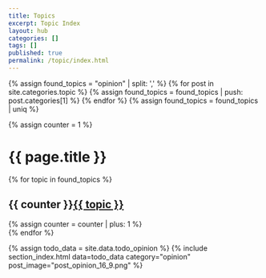 ```yaml
---
title: Topics
excerpt: Topic Index
layout: hub
categories: []
tags: []
published: true
permalink: /topic/index.html
---
```


{% assign found_topics = "opinion" | split: ',' %}
{% for post in site.categories.topic %}
    {% assign found_topics = found_topics | push: post.categories[1] %}
{% endfor %}
{% assign found_topics = found_topics | uniq %}

{% assign counter = 1 %}

<div class="section_container_wrapper section_container_wrapper_border bottom_margin_10">
    <h1>{{ page.title }}</h1>
    <div class="section_container top_margin_10 bottom_margin_10">
        <div class="block block_default_fonts">
            <div class="entries">
                {% for topic in found_topics %}
                <div class="index_entry">
                    <h2 class="indexed"><span>{{ counter }}</span><a href="{{ post.url }}">{{ topic }}</a></h2>
                    {% assign counter = counter | plus: 1 %}
                </div>
                {% endfor %}
            </div>
        </div>
    </div>
</div>


{% assign todo_data = site.data.todo_opinion %}
{% include section_index.html data=todo_data category="opinion" post_image="post_opinion_16_9.png" %}
